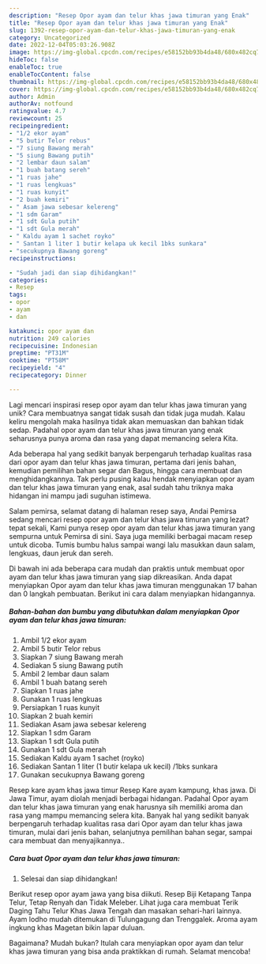 ```yaml
---
description: "Resep Opor ayam dan telur khas jawa timuran yang Enak"
title: "Resep Opor ayam dan telur khas jawa timuran yang Enak"
slug: 1392-resep-opor-ayam-dan-telur-khas-jawa-timuran-yang-enak
category: Uncategorized
date: 2022-12-04T05:03:26.908Z
image: https://img-global.cpcdn.com/recipes/e58152bb93b4da48/680x482cq70/opor-ayam-dan-telur-khas-jawa-timuran-foto-resep-utama.jpg
hideToc: false
enableToc: true
enableTocContent: false
thumbnail: https://img-global.cpcdn.com/recipes/e58152bb93b4da48/680x482cq70/opor-ayam-dan-telur-khas-jawa-timuran-foto-resep-utama.jpg
cover: https://img-global.cpcdn.com/recipes/e58152bb93b4da48/680x482cq70/opor-ayam-dan-telur-khas-jawa-timuran-foto-resep-utama.jpg
author: Admin
authorAv: notfound
ratingvalue: 4.7
reviewcount: 25
recipeingredient:
- "1/2 ekor ayam"
- "5 butir Telor rebus"
- "7 siung Bawang merah"
- "5 siung Bawang putih"
- "2 lembar daun salam"
- "1 buah batang sereh"
- "1 ruas jahe"
- "1 ruas lengkuas"
- "1 ruas kunyit"
- "2 buah kemiri"
- " Asam jawa sebesar kelereng"
- "1 sdm Garam"
- "1 sdt Gula putih"
- "1 sdt Gula merah"
- " Kaldu ayam 1 sachet royko"
- " Santan 1 liter 1 butir kelapa uk kecil 1bks sunkara"
- "secukupnya Bawang goreng"
recipeinstructions:

- "Sudah jadi dan siap dihidangkan!"
categories:
- Resep
tags:
- opor
- ayam
- dan

katakunci: opor ayam dan 
nutrition: 249 calories
recipecuisine: Indonesian
preptime: "PT31M"
cooktime: "PT58M"
recipeyield: "4"
recipecategory: Dinner

---
```





Lagi mencari inspirasi resep opor ayam dan telur khas jawa timuran yang unik? Cara membuatnya sangat tidak susah dan tidak juga mudah. Kalau keliru mengolah maka hasilnya tidak akan memuaskan dan bahkan tidak sedap. Padahal opor ayam dan telur khas jawa timuran yang enak seharusnya punya aroma dan rasa yang dapat memancing selera Kita.





Ada beberapa hal yang sedikit banyak berpengaruh terhadap kualitas rasa dari opor ayam dan telur khas jawa timuran, pertama dari jenis bahan, kemudian pemilihan bahan segar dan Bagus, hingga cara membuat dan menghidangkannya. Tak perlu pusing kalau hendak menyiapkan opor ayam dan telur khas jawa timuran yang enak,      asal sudah tahu triknya maka hidangan ini mampu jadi suguhan istimewa.














Salam pemirsa, selamat datang di halaman resep saya, Andai Pemirsa sedang mencari resep opor ayam dan telur khas jawa timuran yang lezat? tepat sekali, Kami punya resep opor ayam dan telur khas jawa timuran yang sempurna untuk Pemirsa di sini. Saya juga memiliki berbagai macam resep untuk dicoba. Tumis bumbu halus sampai wangi lalu masukkan daun salam, lengkuas, daun jeruk dan sereh.






Di bawah ini ada beberapa cara mudah dan praktis untuk membuat opor ayam dan telur khas jawa timuran yang siap dikreasikan. Anda dapat menyiapkan Opor ayam dan telur khas jawa timuran menggunakan 17 bahan dan 0 langkah pembuatan. Berikut ini cara dalam menyiapkan hidangannya.

<!--inarticleads1-->

##### Bahan-bahan dan bumbu yang dibutuhkan dalam menyiapkan Opor ayam dan telur khas jawa timuran:

1. Ambil 1/2 ekor ayam
1. Ambil 5 butir Telor rebus
1. Siapkan 7 siung Bawang merah
1. Sediakan 5 siung Bawang putih
1. Ambil 2 lembar daun salam
1. Ambil 1 buah batang sereh
1. Siapkan 1 ruas jahe
1. Gunakan 1 ruas lengkuas
1. Persiapkan 1 ruas kunyit
1. Siapkan 2 buah kemiri
1. Sediakan  Asam jawa sebesar kelereng
1. Siapkan 1 sdm Garam
1. Siapkan 1 sdt Gula putih
1. Gunakan 1 sdt Gula merah
1. Sediakan  Kaldu ayam 1 sachet (royko)
1. Sediakan  Santan 1 liter (1 butir kelapa uk kecil) /1bks sunkara
1. Gunakan secukupnya Bawang goreng


Resep kare ayam khas jawa timur Resep Kare ayam kampung, khas jawa. Di Jawa Timur, ayam diolah menjadi berbagai hidangan. Padahal Opor ayam dan telur khas jawa timuran yang enak harusnya sih memiliki aroma dan rasa yang mampu memancing selera kita. Banyak hal yang sedikit banyak berpengaruh terhadap kualitas rasa dari Opor ayam dan telur khas jawa timuran, mulai dari jenis bahan, selanjutnya pemilihan bahan segar, sampai cara membuat dan menyajikannya.. 

<!--inarticleads2-->

##### Cara buat Opor ayam dan telur khas jawa timuran:


1. Selesai dan siap dihidangkan!

Berikut resep opor ayam jawa yang bisa diikuti. Resep Biji Ketapang Tanpa Telur, Tetap Renyah dan Tidak Meleber. Lihat juga cara membuat Terik Daging Tahu Telur Khas Jawa Tengah dan masakan sehari-hari lainnya. Ayam lodho mudah ditemukan di Tulungagung dan Trenggalek. Aroma ayam ingkung khas Magetan bikin lapar duluan. 

Bagaimana? Mudah bukan? Itulah cara menyiapkan opor ayam dan telur khas jawa timuran yang bisa anda praktikkan di rumah. Selamat mencoba!
